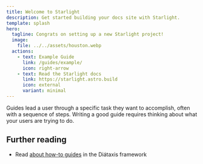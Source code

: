 ```yaml
---
title: Welcome to Starlight
description: Get started building your docs site with Starlight.
template: splash
hero:
  tagline: Congrats on setting up a new Starlight project!
  image:
    file: ../../assets/houston.webp
  actions:
    - text: Example Guide
      link: /guides/example/
      icon: right-arrow
    - text: Read the Starlight docs
      link: https://starlight.astro.build
      icon: external
      variant: minimal
---
```


Guides lead a user through a specific task they want to accomplish, often with a sequence of steps.
Writing a good guide requires thinking about what your users are trying to do.

## Further reading

- Read [about how-to guides](https://diataxis.fr/how-to-guides/) in the Diátaxis framework

